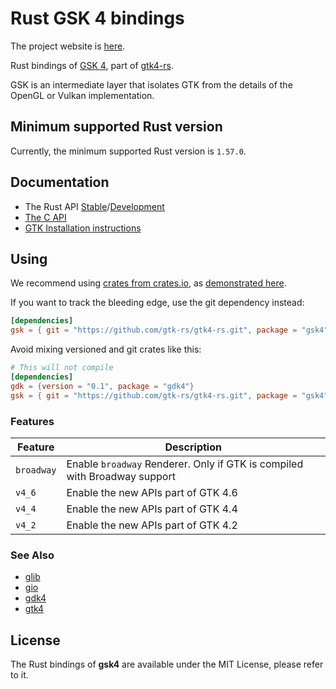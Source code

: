 # Rust GSK 4 bindings

The project website is [here](https://gtk-rs.org/).

Rust bindings of [GSK 4](https://docs.gtk.org/gsk4/), part
of [gtk4-rs](https://github.com/gtk-rs/gtk4-rs/).

GSK is an intermediate layer that isolates GTK from the details of the OpenGL or
Vulkan implementation.

## Minimum supported Rust version

Currently, the minimum supported Rust version is `1.57.0`.

## Documentation

- The Rust API [Stable](https://gtk-rs.org/gtk4-rs/stable/latest/docs/gsk4)/[Development](https://gtk-rs.org/gtk4-rs/git/docs/gsk4/)
- [The C API](https://docs.gtk.org/gsk4/)
- [GTK Installation instructions](https://www.gtk.org/docs/installations/)

## Using

We recommend using [crates from crates.io](https://crates.io/keywords/gtk-rs),
as [demonstrated here](https://gtk-rs.org/gtk4-rs/stable/latest/docs/gtk4/index.html#library-versions).

If you want to track the bleeding edge, use the git dependency instead:

```toml
[dependencies]
gsk = { git = "https://github.com/gtk-rs/gtk4-rs.git", package = "gsk4" }
```

Avoid mixing versioned and git crates like this:

```toml
# This will not compile
[dependencies]
gdk = {version = "0.1", package = "gdk4"}
gsk = { git = "https://github.com/gtk-rs/gtk4-rs.git", package = "gsk4" }
```

### Features

| Feature | Description |
| ---     | ----------- |
| `broadway` | Enable `broadway` Renderer. Only if GTK is compiled with Broadway support |
| `v4_6` | Enable the new APIs part of GTK 4.6 |
| `v4_4` | Enable the new APIs part of GTK 4.4 |
| `v4_2` | Enable the new APIs part of GTK 4.2 |

### See Also

- [glib](https://crates.io/crates/glib)
- [gio](https://crates.io/crates/gio)
- [gdk4](https://crates.io/crates/gdk4)
- [gtk4](https://crates.io/crates/gtk4)

## License

The Rust bindings of __gsk4__ are available under the MIT License, please refer to it.
